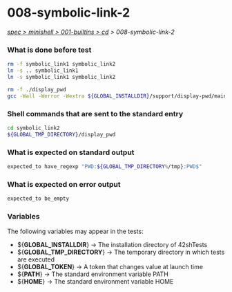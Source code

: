 # 008-symbolic-link-2

*[spec > minishell > 001-builtins > cd](..) > 008-symbolic-link-2*

### What is done before test

```bash
rm -f symbolic_link1 symbolic_link2
ln -s .. symbolic_link1
ln -s symbolic_link1 symbolic_link2

rm -f ./display_pwd
gcc -Wall -Werror -Wextra ${GLOBAL_INSTALLDIR}/support/display-pwd/main.c -o ./display_pwd

```

### Shell commands that are sent to the standard entry

```bash
cd symbolic_link2
${GLOBAL_TMP_DIRECTORY}/display_pwd

```

### What is expected on standard output

```bash
expected_to have_regexp "PWD:${GLOBAL_TMP_DIRECTORY%/tmp}:PWD$"
```

### What is expected on error output

```bash
expected_to be_empty
```

### Variables

The following variables may appear in the tests:

* ${**GLOBAL_INSTALLDIR**} -> The installation directory of 42shTests
* ${**GLOBAL_TMP_DIRECTORY**} -> The temporary directory in which tests are executed
* ${**GLOBAL_TOKEN**} -> A token that changes value at launch time
* ${**PATH**} -> The standard environment variable PATH
* ${**HOME**} -> The standard environment variable HOME
